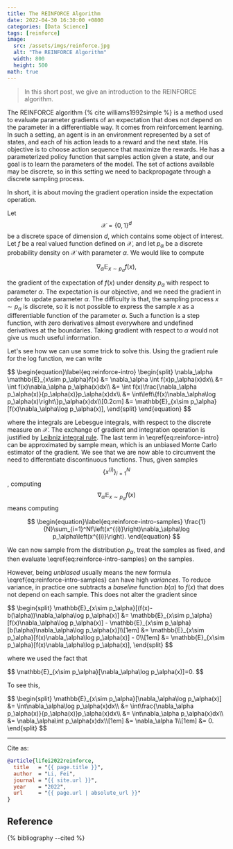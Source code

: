 ```yaml
---
title: The REINFORCE Algorithm
date: 2022-04-30 16:30:00 +0800
categories: [Data Science]
tags: [reinforce]
image:
  src: /assets/imgs/reinforce.jpg
  alt: "The REINFORCE Algorithm"
  width: 800
  height: 500
math: true
---
```


> In this short post, we give an introduction to the REINFORCE algorithm.

The REINFORCE algorithm {% cite williams1992simple %} is a method used to evaluate parameter gradients of an expectation that does not depend on the parameter in a differentiable way. It comes from reinforcement learning. In such a setting, an agent is in an environment represented by a set of states, and each of his action leads to a reward and the next state. His objective is to choose action sequence that maximize the rewards. He has a parameterized policy function that samples action given a state, and our goal is to learn the parameters of the model. The set of actions available may be discrete, so in this setting we need to backpropagate through a discrete sampling process.

In short, it is about moving the gradient operation inside the expectation operation.

Let $$\mathcal{X}=\{0,1\}^d$$ be a discrete space of dimension $d$, which contains some object of interest. Let $f$ be a real valued function defined on $\mathcal{X}$, and let $p_\alpha$ be a discrete probability density on $\mathcal{X}$ with parameter $\alpha$. We would like to compute 

$$
\nabla_\alpha \mathbb{E}_{x\sim p_\alpha}f(x),
$$

the gradient of the expectation of $f(x)$ under density $p_\alpha$ with respect to parameter $\alpha$. The expectation is our objective, and we need the gradient in order to update parameter $\alpha$. The difficulty is that, the sampling process $x\sim p_\alpha$ is discrete, so it is not possible to express the sample $x$ as a differentiable function of the parameter $\alpha$. Such a function is a step function, with zero derivatives almost everywhere and undefined derivatives at the boundaries. Taking gradient with respect to $\alpha$ would not give us much useful information.

Let's see how we can use some trick to solve this. Using the gradient rule for the log function, we can write

<div style="overflow-x:auto;">
$$
\begin{equation}\label{eq:reinforce-intro}
\begin{split}
\nabla_\alpha \mathbb{E}_{x\sim p_\alpha}f(x) &= \nabla_\alpha \int f(x)p_\alpha(x)dx\\
&= \int f(x)\nabla_\alpha p_\alpha(x)dx\\
&= \int f(x)\frac{\nabla_\alpha p_\alpha(x)}{p_\alpha(x)}p_\alpha(x)dx\\
&= \int\left\{f(x)\nabla_\alpha\log p_\alpha(x)\right\}p_\alpha(x)dx\\[0.2cm]
&= \mathbb{E}_{x\sim p_\alpha}[f(x)\nabla_\alpha\log p_\alpha(x)],
\end{split}
\end{equation}
$$
</div>

where the integrals are Lebesgue integrals, with respect to the discrete measure on $\mathcal{X}$. The exchange of gradient and integration operation is justified by [Leibniz integral rule](https://en.wikipedia.org/wiki/Leibniz_integral_rule). The last term in \eqref{eq:reinforce-intro} can be approximated by sample mean, which is an unbiased Monte Carlo estimator of the gradient. We see that we are now able to circumvent the need to differentiate discontinuous functions. Thus, given samples $$\{x^{(i)}\}_{i=1}^N$$, computing $$\nabla_\alpha\mathbb{E}_{x\sim p_\alpha}f(x)$$ means computing


$$
\begin{equation}\label{eq:reinforce-intro-samples}
\frac{1}{N}\sum_{i=1}^Nf\left(x^{(i)}\right)\nabla_\alpha\log p_\alpha\left(x^{(i)}\right).
\end{equation}
$$


We can now sample from the distribution $p_\alpha$, treat the samples as fixed, and then evaluate \eqref{eq:reinforce-intro-samples} on the samples. 

However, being *unbiased* usually means the new formula \eqref{eq:reinforce-intro-samples} can have high *variances*. To reduce variance, in practice one subtracts a *baseline* function $b(\alpha)$ to $f(x)$ that does not depend on each sample. This does not alter the gradient since

<div style="overflow-x:auto;">
$$
\begin{split}
\mathbb{E}_{x\sim p_\alpha}[(f(x)-b(\alpha))\nabla_\alpha\log p_\alpha(x)] &= \mathbb{E}_{x\sim p_\alpha}[f(x)\nabla_\alpha\log p_\alpha(x)] - \mathbb{E}_{x\sim p_\alpha}[b(\alpha)\nabla_\alpha\log p_\alpha(x)]\\[1em]
&= \mathbb{E}_{x\sim p_\alpha}[f(x)\nabla_\alpha\log p_\alpha(x)] - 0\\[1em]
&= \mathbb{E}_{x\sim p_\alpha}[f(x)\nabla_\alpha\log p_\alpha(x)],
\end{split}
$$
</div>

where we used the fact that 

<div style="overflow-x:auto;">
$$
\mathbb{E}_{x\sim p_\alpha}[\nabla_\alpha\log p_\alpha(x)]=0.
$$
</div>

To see this,

<div style="overflow-x:auto;">
$$
\begin{split}
\mathbb{E}_{x\sim p_\alpha}[\nabla_\alpha\log p_\alpha(x)] &= \int\nabla_\alpha\log p_\alpha(x)dx\\
&= \int\frac{\nabla_\alpha p_\alpha(x)}{p_\alpha(x)}p_\alpha(x)dx\\
&= \int\nabla_\alpha p_\alpha(x)dx\\
&= \nabla_\alpha\int p_\alpha(x)dx\\[1em]
&= \nabla_\alpha 1\\[1em]
&= 0.
\end{split}
$$
</div>

<hr>
Cite as:

```bibtex
@article{lifei2022reinforce,
  title   = "{{ page.title }}",
  author  = "Li, Fei",
  journal = "{{ site.url }}",
  year    = "2022",
  url     = "{{ page.url | absolute_url }}"
}
```

## Reference

{% bibliography --cited %}
